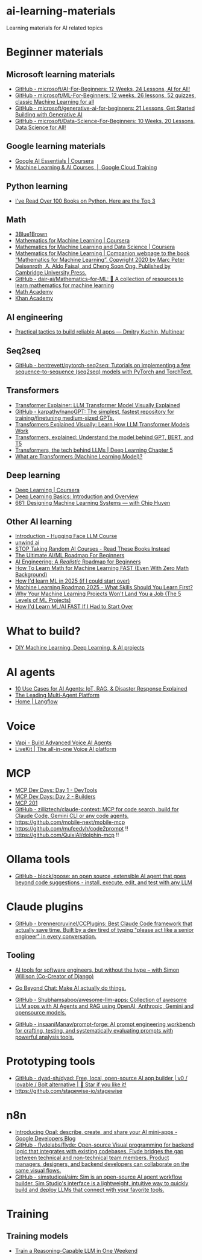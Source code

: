 # ai-learning-materials
Learning materials for AI related topics

# Beginner materials

## Microsoft learning materials

* [GitHub - microsoft/AI-For-Beginners: 12 Weeks, 24 Lessons, AI for All!](https://github.com/Microsoft/AI-For-Beginners)
* [GitHub - microsoft/ML-For-Beginners: 12 weeks, 26 lessons, 52 quizzes, classic Machine Learning for all](https://github.com/Microsoft/ML-for-Beginners)
* [GitHub - microsoft/generative-ai-for-beginners: 21 Lessons, Get Started Building with Generative AI](https://github.com/microsoft/generative-ai-for-beginners)
* [GitHub - microsoft/Data-Science-For-Beginners: 10 Weeks, 20 Lessons, Data Science for All!](https://github.com/Microsoft/Data-Science-For-Beginners)

## Google learning materials

* [Google AI Essentials | Coursera](https://www.coursera.org/specializations/ai-essentials-google)
* [Machine Learning & AI Courses  |  Google Cloud Training](https://cloud.google.com/learn/training/machinelearning-ai)

## Python learning
* [I've Read Over 100 Books on Python. Here are the Top 3](https://www.youtube.com/watch?v=MqywbqLmjp4)

## Math

* [3Blue1Brown](https://youtube.com/@3blue1brown)
* [Mathematics for Machine Learning | Coursera](https://www.coursera.org/specializations/mathematics-machine-learning)
* [Mathematics for Machine Learning and Data Science | Coursera](https://www.coursera.org/specializations/mathematics-for-machine-learning-and-data-science/)
* [Mathematics for Machine Learning | Companion webpage to the book “Mathematics for Machine Learning”. Copyright 2020 by Marc Peter Deisenroth, A. Aldo Faisal, and Cheng Soon Ong. Published by Cambridge University Press.](https://mml-book.com/)
* [GitHub - dair-ai/Mathematics-for-ML: 🧮  A collection of resources to learn mathematics for machine learning](https://github.com/dair-ai/Mathematics-for-ML)
* [Math Academy](https://www.mathacademy.com)
* [Khan Academy](https://www.khanacademy.org)

## AI engineering

* [Practical tactics to build reliable AI apps — Dmitry Kuchin, Multinear](https://www.youtube.com/watch?v=-T6uZYYzkWw)

## Seq2seq

* [GitHub - bentrevett/pytorch-seq2seq: Tutorials on implementing a few sequence-to-sequence (seq2seq) models with PyTorch and TorchText.](https://github.com/bentrevett/pytorch-seq2seq)

## Transformers

* [Transformer Explainer: LLM Transformer Model Visually Explained](https://poloclub.github.io/transformer-explainer/)
* [GitHub - karpathy/nanoGPT: The simplest, fastest repository for training/finetuning medium-sized GPTs.](https://github.com/karpathy/nanoGPT)
* [Transformers Explained Visually: Learn How LLM Transformer Models Work](https://www.youtube.com/watch?v=ECR4oAwocjs)
* [Transformers, explained: Understand the model behind GPT, BERT, and T5](https://www.youtube.com/watch?v=SZorAJ4I-sA)
* [Transformers, the tech behind LLMs | Deep Learning Chapter 5](https://www.youtube.com/watch?v=wjZofJX0v4M)
* [What are Transformers (Machine Learning Model)?](https://www.youtube.com/watch?v=ZXiruGOCn9s)

## Deep learning

* [Deep Learning | Coursera](https://www.coursera.org/specializations/deep-learning)
* [Deep Learning Basics: Introduction and Overview](https://www.youtube.com/watch?v=O5xeyoRL95U)
* [661: Designing Machine Learning Systems — with Chip Huyen](https://www.youtube.com/watch?v=RUIcLaXGGcU)

## Other AI learning

* [Introduction - Hugging Face LLM Course](https://huggingface.co/learn/llm-course/chapter1/1)
* [unwind ai](https://www.theunwindai.com/)
* [STOP Taking Random AI Courses - Read These Books Instead](https://www.youtube.com/watch?v=eE6yvtKLwvk)
* [The Ultimate AI/ML Roadmap For Beginners](https://www.youtube.com/watch?v=JAWSqX2fBvQ)
* [AI Engineering: A *Realistic* Roadmap for Beginners](https://www.youtube.com/watch?v=dbUIjFXIpis)
* [How To Learn Math for Machine Learning FAST (Even With Zero Math Background)](https://www.youtube.com/watch?v=KgolhE7p-KY)
* [How I'd learn ML in 2025 (if I could start over)](https://www.youtube.com/watch?v=_xIwjmCH6D4)
* [Machine Learning Roadmap 2025 - What Skills Should You Learn First?](https://www.youtube.com/watch?v=lU12aoer3Mk)
* [Why Your Machine Learning Projects Won't Land You a Job (The 5 Levels of ML Projects)](https://www.youtube.com/watch?v=Bx4BYXOE9SQ)
* [How I'd Learn ML/AI FAST If I Had to Start Over](https://www.youtube.com/watch?v=8xUher8-5_Q)

# What to build?

* [DIY Machine Learning, Deep Learning, & AI projects](https://www.youtube.com/watch?v=x20Kk6G0QkU)

# AI agents

* [10 Use Cases for AI Agents: IoT, RAG, & Disaster Response Explained](https://www.youtube.com/watch?v=Ts42JTye-AI)
* [The Leading Multi-Agent Platform](https://www.crewai.com)
* [Home | Langflow](https://www.langflow.org)

# Voice 

* [Vapi - Build Advanced Voice AI Agents](https://vapi.ai)
* [LiveKit | The all-in-one Voice AI platform](https://livekit.io)

# MCP

* [MCP Dev Days: Day 1 - DevTools](https://www.youtube.com/watch?v=8-okWLAUI3Q)
* [MCP Dev Days: Day 2 - Builders](https://www.youtube.com/watch?v=lHuxDMMkGJ8)
* [MCP 201](https://www.youtube.com/watch?v=HNzH5Us1Rvg)
* [GitHub - zilliztech/claude-context: MCP for code search, build for Claude Code, Gemini CLI or any code agents.](https://github.com/zilliztech/claude-context)
* https://github.com/mobile-next/mobile-mcp
* https://github.com/mufeedvh/code2prompt  ‼️
* https://github.com/QuixiAI/dolphin-mcp ‼️

# Ollama tools

* [GitHub - block/goose: an open source, extensible AI agent that goes beyond code suggestions - install, execute, edit, and test with any LLM](https://github.com/block/goose)

# Claude plugins

* [GitHub - brennercruvinel/CCPlugins: Best Claude Code framework that actually save time. Built by a dev tired of typing "please act like a senior engineer" in every conversation.](https://github.com/brennercruvinel/CCPlugins)

## Tooling

* [AI tools for software engineers, but without the hype – with Simon Willison (Co-Creator of Django)](https://www.youtube.com/watch?v=uRuLgar5XZw)

* [Go Beyond Chat: Make AI actually do things.](https://www.arcade.dev/)
* [GitHub - Shubhamsaboo/awesome-llm-apps: Collection of awesome LLM apps with AI Agents and RAG using OpenAI, Anthropic, Gemini and opensource models.](https://github.com/Shubhamsaboo/awesome-llm-apps)
* [GitHub - insaaniManav/prompt-forge: AI prompt engineering workbench for crafting, testing, and systematically evaluating prompts with powerful analysis tools.](https://github.com/insaaniManav/prompt-forge)

# Prototyping tools

* [GitHub - dyad-sh/dyad: Free, local, open-source AI app builder | v0 / lovable / Bolt alternative | 🌟 Star if you like it!](https://github.com/dyad-sh/dyad)
* https://github.com/stagewise-io/stagewise

# n8n

* [Introducing Opal: describe, create, and share your AI mini-apps - Google Developers Blog](https://developers.googleblog.com/en/introducing-opal/)
* [GitHub - flydelabs/flyde: Open-source Visual programming for backend logic that integrates with existing codebases. Flyde bridges the gap between technical and non-technical team members. Product managers, designers, and backend developers can collaborate on the same visual flows.](https://github.com/flydelabs/flyde)
* [GitHub - simstudioai/sim: Sim is an open-source AI agent workflow builder. Sim Studio's interface is a lightweight, intuitive way to quickly build and deploy LLMs that connect with your favorite tools.](https://github.com/simstudioai/sim)

# Training

## Training models

* [Train a Reasoning-Capable LLM in One Weekend](https://www.youtube.com/watch?v=hMGikmMFLAU)
